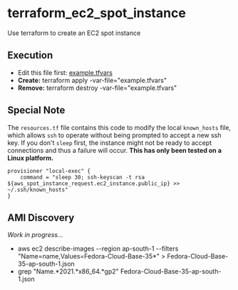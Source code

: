 # terraform_ec2_spot_instance
Use terraform to create an EC2 spot instance

## Execution
* Edit this file first: [example.tfvars](example.tfvars)
* **Create:** terraform apply -var-file="example.tfvars"
* **Remove:** terraform destroy -var-file="example.tfvars"

## Special Note
The `resources.tf` file contains this code to modify the local `known_hosts` file, which allows `ssh` to operate without being prompted to accept a new ssh key.  If you don't `sleep` first, the instance might not be ready to accept connections and thus a failure will occur.  **This has only been tested on a Linux platform.**

```
provisioner "local-exec" {
    command = "sleep 30; ssh-keyscan -t rsa ${aws_spot_instance_request.ec2_instance.public_ip} >> ~/.ssh/known_hosts"
}
```

## AMI Discovery

*Work in progress...*

* aws ec2 describe-images --region ap-south-1 --filters "Name=name,Values=Fedora-Cloud-Base-35*" > Fedora-Cloud-Base-35-ap-south-1.json
* grep "Name.*2021.*x86_64.*gp2" Fedora-Cloud-Base-35-ap-south-1.json

